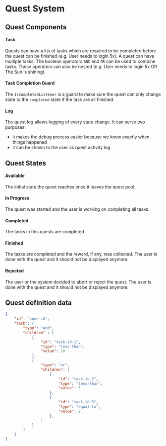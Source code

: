# Quest System

## Quest Components

#### Task
Quests can have a list of tasks which are required to be completed before the quest can be finished (e.g. User needs to login 5x).
A quest can have multiple tasks. The boolean operators ``AND`` and ``OR`` can be used to combine tasks. These operators can also be nested (e.g. User needs to login 5x OR The Sun is shining).

#### Task Completion Guard
The ``IsCompletedListener`` is a guard to make sure the quest can only change state to the ``completed`` state if the task are all finished.

#### Log
The quest log allows logging of every state change. It can serve two purposes:
* it makes the debug process easier because we know exactly when things happened
* it can be shown to the user as quest activity log

## Quest States

#### Available
The initial state the quest reaches once it leaves the quest pool.

#### In Progress
The quest was started and the user is working on completing all tasks.

#### Completed
The tasks in this quests are completed

#### Finished
The tasks are completed and the reward, if any, was collected.
The user is done with the quest and it should not be displayed anymore.

#### Rejected
The user or the system decided to abort or reject the quest.
The user is done with the quest and it should not be displayed anymore.

## Quest definition data

```json
{
	"id": "some-id",
	"task": {
		"type": "and",
		"children" : [
			{
				"id": "task-id-1",
				"type": "less-than",
				"value": 10
			},
			{
				"type": "or",
				"children": [
					{
						"id": "task-id-2",
						"type": "less-than",
						"value": 5
					},
					{
						"id": "task-id-3",
						"type": "equal-to",
						"value": 2
					},
				]
			}
		]
	}
}
```
